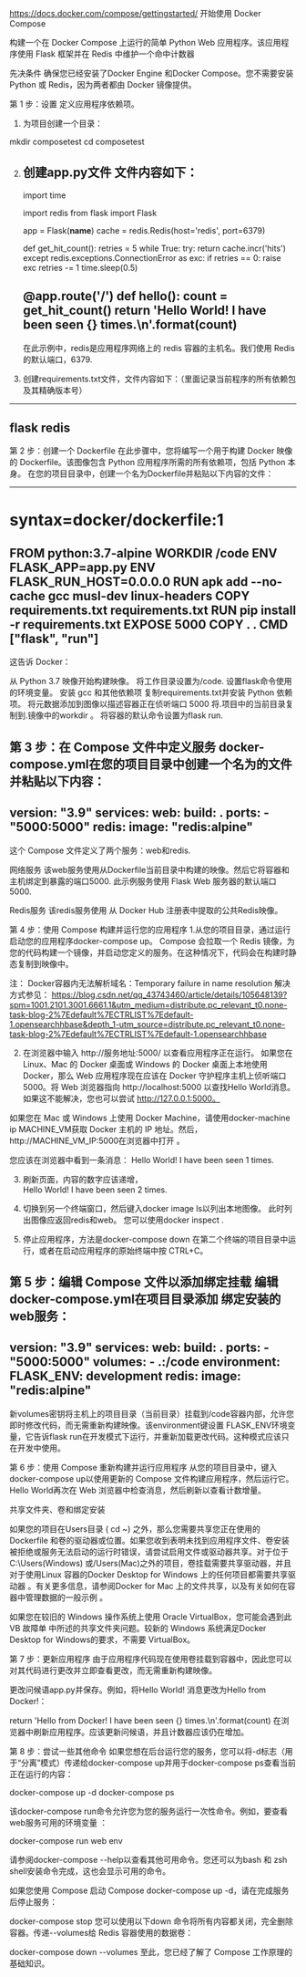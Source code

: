 https://docs.docker.com/compose/gettingstarted/
开始使用 Docker Compose

构建一个在 Docker Compose 上运行的简单 Python Web 应用程序。该应用程序使用 Flask 框架并在 Redis 中维护一个命中计数器

先决条件
确保您已经安装了Docker Engine 和Docker Compose。您不需要安装 Python 或 Redis，因为两者都由 Docker 镜像提供。

第 1 步：设置
定义应用程序依赖项。

1. 为项目创建一个目录：

 mkdir composetest
 cd composetest
 
2.  创建app.py文件 文件内容如下：
    ---
    import time
    
    import redis
    from flask import Flask
    
    app = Flask(__name__)
    cache = redis.Redis(host='redis', port=6379)
    
    def get_hit_count():
        retries = 5
        while True:
            try:
                return cache.incr('hits')
            except redis.exceptions.ConnectionError as exc:
                if retries == 0:
                    raise exc
                retries -= 1
                time.sleep(0.5)
    
    @app.route('/')
    def hello():
        count = get_hit_count()
        return 'Hello World! I have been seen {} times.\n'.format(count)
    ---
    在此示例中，redis是应用程序网络上的 redis 容器的主机名。我们使用 Redis 的默认端口，6379.

3. 创建requirements.txt文件，文件内容如下：（里面记录当前程序的所有依赖包及其精确版本号）
---
flask
redis
---
第 2 步：创建一个 Dockerfile
在此步骤中，您将编写一个用于构建 Docker 映像的 Dockerfile。该图像包含 Python 应用程序所需的所有依赖项，包括 Python 本身。
在您的项目目录中，创建一个名为Dockerfile并粘贴以下内容的文件：    

---
# syntax=docker/dockerfile:1
FROM python:3.7-alpine
WORKDIR /code
ENV FLASK_APP=app.py
ENV FLASK_RUN_HOST=0.0.0.0
RUN apk add --no-cache gcc musl-dev linux-headers
COPY requirements.txt requirements.txt
RUN pip install -r requirements.txt
EXPOSE 5000
COPY . .
CMD ["flask", "run"]
---
这告诉 Docker：

从 Python 3.7 映像开始构建映像。
将工作目录设置为/code.
设置flask命令使用的环境变量。
安装 gcc 和其他依赖项
复制requirements.txt并安装 Python 依赖项。
将元数据添加到图像以描述容器正在侦听端口 5000
将.项目中的当前目录复制到.镜像中的workdir 。
将容器的默认命令设置为flask run.

第 3 步：在 Compose 文件中定义服务
docker-compose.yml在您的项目目录中创建一个名为的文件并粘贴以下内容：
---
version: "3.9"
services:
  web:
    build: .
    ports:
      - "5000:5000"
  redis:
    image: "redis:alpine"
---
这个 Compose 文件定义了两个服务：web和redis.

网络服务
该web服务使用从Dockerfile当前目录中构建的映像。然后它将容器和主机绑定到暴露的端口5000. 此示例服务使用 Flask Web 服务器的默认端口5000.

Redis服务
该redis服务使用 从 Docker Hub 注册表中提取的公共Redis映像。

第 4 步：使用 Compose 构建并运行您的应用程序
1.从您的项目目录，通过运行启动您的应用程序docker-compose up。
  Compose 会拉取一个 Redis 镜像，为您的代码构建一个镜像，并启动您定义的服务。在这种情况下，代码会在构建时静态复制到映像中。
  
  注： Docker容器内无法解析域名：Temporary failure in name resolution
  解决方式参见： https://blog.csdn.net/qq_43743460/article/details/105648139?spm=1001.2101.3001.6661.1&utm_medium=distribute.pc_relevant_t0.none-task-blog-2%7Edefault%7ECTRLIST%7Edefault-1.opensearchhbase&depth_1-utm_source=distribute.pc_relevant_t0.none-task-blog-2%7Edefault%7ECTRLIST%7Edefault-1.opensearchhbase
  
2. 在浏览器中输入 http://服务地址:5000/ 以查看应用程序正在运行。
 如果您在 Linux、Mac 的 Docker 桌面或 Windows 的 Docker 桌面上本地使用 Docker，那么 Web 应用程序现在应该在 Docker 守护程序主机上侦听端口 5000。将 Web 浏览器指向 http://localhost:5000 以查找Hello World消息。如果这不能解决，您也可以尝试 http://127.0.0.1:5000。
 
 如果您在 Mac 或 Windows 上使用 Docker Machine，请使用docker-machine ip MACHINE_VM获取 Docker 主机的 IP 地址。然后，http://MACHINE_VM_IP:5000在浏览器中打开 。
 
 您应该在浏览器中看到一条消息：
    Hello World! I have been seen 1 times.
    
3. 刷新页面，内容的数字应该递增，    
    Hello World! I have been seen 2 times.

4. 切换到另一个终端窗口，然后键入docker image ls以列出本地图像。
   此时列出图像应返回redis和web。
   您可以使用docker inspect <tag or id>.

5. 停止应用程序，方法是docker-compose down 在第二个终端的项目目录中运行，或者在启动应用程序的原始终端中按 CTRL+C。

第 5 步：编辑 Compose 文件以添加绑定挂载
编辑docker-compose.yml在项目目录添加 绑定安装的web服务：
---
version: "3.9"
services:
  web:
    build: .
    ports:
      - "5000:5000"
    volumes:
      - .:/code
    environment:
      FLASK_ENV: development
  redis:
    image: "redis:alpine"
---
新volumes密钥将主机上的项目目录（当前目录）挂载到/code容器内部，允许您即时修改代码，而无需重新构建映像。该environment键设置 FLASK_ENV环境变量，它告诉flask run在开发模式下运行，并重新加载更改代码。这种模式应该只在开发中使用。

第 6 步：使用 Compose 重新构建并运行应用程序
从您的项目目录中，键入docker-compose up以使用更新的 Compose 文件构建应用程序，然后运行它。
Hello World再次在 Web 浏览器中检查消息，然后刷新以查看计数增量。

共享文件夹、卷和绑定安装

如果您的项目在Users目录 ( cd ~) 之外，那么您需要共享您正在使用的 Dockerfile 和卷的驱动器或位置。如果您收到表明未找到应用程序文件、卷安装被拒绝或服务无法启动的运行时错误，请尝试启用文件或驱动器共享。对于位于C:\Users(Windows) 或/Users(Mac)之外的项目，卷挂载需要共享驱动器，并且对于使用Linux 容器的Docker Desktop for Windows 上的任何项目都需要共享驱动器 。有关更多信息，请参阅Docker for Mac 上的文件共享，以及有关如何在容器中管理数据的一般示例 。

如果您在较旧的 Windows 操作系统上使用 Oracle VirtualBox，您可能会遇到此VB 故障单 中所述的共享文件夹问题。较新的 Windows 系统满足Docker Desktop for Windows的要求，不需要 VirtualBox。

第 7 步：更新应用程序
由于应用程序代码现在使用卷挂载到容器中，因此您可以对其代码进行更改并立即查看更改，而无需重新构建映像。

更改问候语app.py并保存。例如，将Hello World! 消息更改为Hello from Docker!：

return 'Hello from Docker! I have been seen {} times.\n'.format(count)
在浏览器中刷新应用程序。应该更新问候语，并且计数器应该仍在增加。

第 8 步：尝试一些其他命令
如果您想在后台运行您的服务，您可以将-d标志（用于“分离”模式）传递给docker-compose up并用于docker-compose ps查看当前正在运行的内容：

 docker-compose up -d
 docker-compose ps

该docker-compose run命令允许您为您的服务运行一次性命令。例如，要查看web服务可用的环境变量 ：

 docker-compose run web env
 
 请参阅docker-compose --help以查看其他可用命令。您还可以为bash 和 zsh shell安装命令完成，这也会显示可用的命令。
 
 如果您使用 Compose 启动 Compose docker-compose up -d，请在完成服务后停止服务：
 
  docker-compose stop
 您可以使用以下down 命令将所有内容都关闭，完全删除容器。传递--volumes给 Redis 容器使用的数据卷：
 
  docker-compose down --volumes
 至此，您已经了解了 Compose 工作原理的基础知识。